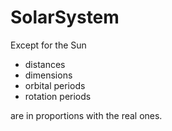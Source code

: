 # SolarSystem

Except for the Sun
- distances
- dimensions
- orbital periods
- rotation periods

are in proportions with the real ones.


